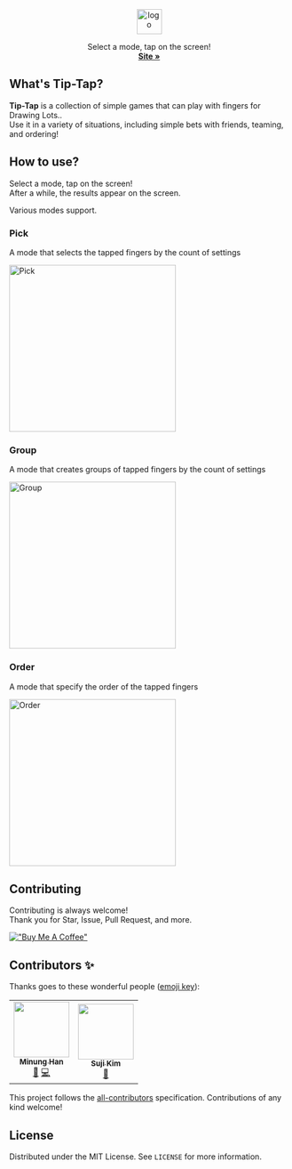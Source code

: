 <div align="center">
  <a href="https://tip-tap.minung.dev">
    <img src="https://user-images.githubusercontent.com/10302969/183258296-058fb756-a0f7-42b2-9bb6-08cc3a7a01d4.png" height="45" alt="logo" />
  </a>
  <br />
  <p align="center">
    Select a mode, tap on the screen!
    <br />
    <a href="https://tip-tap.minung.dev"><strong>Site »</strong></a>
  </p>
</div>

## What's Tip-Tap?

**Tip-Tap** is a collection of simple games that can play with fingers for Drawing Lots..  
Use it in a variety of situations, including simple bets with friends, teaming, and ordering!

## How to use?

Select a mode, tap on the screen!  
After a while, the results appear on the screen.

Various modes support.

### Pick

A mode that selects the tapped fingers by the count of settings

<img src="https://user-images.githubusercontent.com/10302969/182659538-36d090f0-2736-4454-84ee-feeb1dbcdb04.gif" alt="Pick" width="300" />

### Group

A mode that creates groups of tapped fingers by the count of settings

<img src="https://user-images.githubusercontent.com/10302969/182659513-c5bdf6f9-410e-4961-adf6-adb92d4610da.gif" alt="Group" width="300" />

### Order

A mode that specify the order of the tapped fingers

<img src="https://user-images.githubusercontent.com/10302969/182659531-08ee99c2-8a00-473d-b7aa-fabee13021e8.gif" alt="Order" width="300" />

## Contributing

Contributing is always welcome!  
Thank you for Star, Issue, Pull Request, and more.

[!["Buy Me A Coffee"](https://www.buymeacoffee.com/assets/img/custom_images/orange_img.png)](https://www.buymeacoffee.com/minungHan)

## Contributors ✨

Thanks goes to these wonderful people ([emoji key](https://allcontributors.org/docs/en/emoji-key)):

<!-- ALL-CONTRIBUTORS-LIST:START - Do not remove or modify this section -->
<!-- prettier-ignore-start -->
<!-- markdownlint-disable -->
<table>
  <tr>
    <td align="center"><a href="https://github.com/hmu332233"><img src="https://avatars.githubusercontent.com/u/10302969?v=4?s=100" width="100px;" alt=""/><br /><sub><b>Minung Han</b></sub></a><br /><a href="#maintenance-hmu332233" title="Maintenance">🚧</a> <a href="https://github.com/hmu332233/tip-tap/commits?author=hmu332233" title="Code">💻</a></td>
    <td align="center"><a href="https://jerimo.github.io/"><img src="https://avatars.githubusercontent.com/u/48341341?v=4?s=100" width="100px;" alt=""/><br /><sub><b>Suji Kim</b></sub></a><br /><a href="#ideas-jerimo" title="Ideas, Planning, & Feedback">🤔</a></td>
  </tr>
</table>

<!-- markdownlint-restore -->
<!-- prettier-ignore-end -->

<!-- ALL-CONTRIBUTORS-LIST:END -->

This project follows the [all-contributors](https://github.com/all-contributors/all-contributors) specification. Contributions of any kind welcome!

## License

Distributed under the MIT License. See `LICENSE` for more information.
